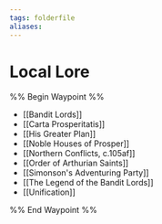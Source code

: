 ```yaml
---
tags: folderfile
aliases:
---
```


# Local Lore
%% Begin Waypoint %%
- [[Bandit Lords]]
- [[Carta Prosperitatis]]
- [[His Greater Plan]]
- [[Noble Houses of Prosper]]
- [[Northern Conflicts, c.105af]]
- [[Order of Arthurian Saints]]
- [[Simonson's Adventuring Party]]
- [[The Legend of the Bandit Lords]]
- [[Unification]]

%% End Waypoint %%
